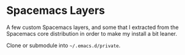 Spacemacs Layers
================

A few custom Spacemacs layers, and some that I extracted from the Spacemacs core
distribution in order to make my install a bit leaner.

Clone or submodule into `~/.emacs.d/private`.

